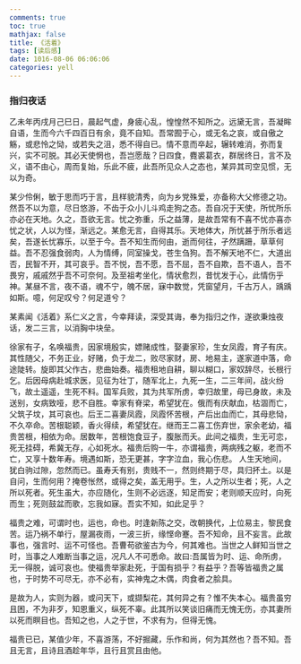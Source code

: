 ```yaml
---
comments: true
toc: true
mathjax: false
title: 《活着》
tags: [读后感]
date: 1016-08-06 06:06:06
categories: yell
---
```


### 指归夜话

乙未年丙戌月己巳日，晨起气虚，身疲心乱，惶惶然不知所之。远黛无言，吾凝眸自语，生而今六千四百日有余，竟不自知。吾常囿于心，或无名之哀，或自傲之觞，或悲怜之恸，或若失之沮，悉不得自已。情不意而卒起，辗转难消，弥而复兴，实不可脱。其必天使惘也，吾岂愿哉？日四食，麑裘葛衣，群居终日，言不及义，语不由心，周而复始，乐此不疲，此吾所见众人之态也，某异其司空见惯，无以为奇。

某少伶俐，敏于思而巧于言，且样貌清秀，向为乡党殊爱，亦备称大父修德之功。然吾不以为意，尽日悠游，不齿于众小儿斗鸡走狗之态。吾自况于天使，所忧所乐亦必在天地。久之，吾欲无言。忧之弥重，乐之益薄，是故吾常有不喜不忧亦喜亦忧之状，人以为怪，渐远之。某愈无言，自得其乐。天地体大，所忧甚于所乐者远矣，吾遂长忧寡乐，以至于今。吾不知生而何由，逝而何往，孑然蹒跚，草草何益。吾不忍强食弱肉，人为情缚，同室操戈，苍生刍狗。吾不解天地不仁，大道出否，民智不开，其可哀乎。吾不悦，吾不愿，吾不屈，吾不自欺，吾不语人，吾不畏穷，戚戚然乎吾不可奈何。及至祖考坐化，情状愈烈，昔忧发于心，此情伤乎神。某昼不言，夜不语，魂不宁，魄不居，寐中数觉，凭窗望月，千古万人，踽踽如斯。噫，何足叹兮？何足道兮？

某素闻《活着》系仁义之言，今幸拜读，深受其诲，奉为指归之作，遂欲秉烛夜话，发二三言，以消胸中块垒。

徐家有子，名唤福贵，因家境殷实，嫖赌成性，娶妻家珍，生女凤霞，育子有庆。其性随父，不务正业，好赌，负于龙二，败尽家财，房、地易主，遂家道中落，命途陡转。旋即其父作古，悲曲始奏。福贵租地自耕，聊以糊口，家奴辞尽，长根行乞。后因母病赴城求医，见征为壮丁，随军北上，九死一生，二三年间，战火纷飞，故土遥遥，生死不料。国军兵败，其为共军所虏，幸归故里，母已身故，未及送别，女病致哑，悲不自胜。幸家有脊梁，希望犹在。俄而有庆献血，枯涸而亡，父筑子坟，其可哀也。后王二喜妻凤霞，凤霞怀苦根，产后出血而亡，其母悲恸，不久卒命。苦根聪颖，香火得续，希望犹在。继而王二喜工伤弃世，家余老幼，福贵苦根，相依为命。居数年，苦根饱食豆子，腹胀而夭。此间之福贵，生无可恋，死无挂碍，希冀无存，心如死水。福贵后购一牛，亦谓福贵，两病残之躯，老而不亡，又享十数年寿。境遇如斯，恐无更甚，字字泣血，我心伤悲。
 人生天地间，犹白驹过隙，忽然而已。虽寿夭有别，贵贱不一，然则终期于尽，具归抔土。以是自问，生而何用？掩卷怅然，或得之矣，盖无用乎。生，人之所以生者；死，人之所以死者。死生虽大，亦应随化，生则不必远逐，知足而安；老则顺天应时，向死而生；死则鼓盆而歌，忘我如寐。吾实不知，如此足乎？

福贵之难，可谓时也，运也，命也。时逢新陈之交，改朝换代，上位易主，黎民食苦。运乃祸不单行，屋漏夜雨，一波三折，缘悭命蹇。吾不知命，且不妄言。此故事也，强言时、运不可怪也。吾曹苟欲鉴古为今，何其难也。当世之人鲜知当世之时，当事之人难断当事之运，况凡人不可悉命。故曰:吾属皆为时、运、命所虏，无一得脱，诚可哀也。使福贵举家赴死，于国有损乎？有益乎？吾等皆福贵之属也，于时势不可尽无，亦不必有，实神鬼之木偶，肉食者之脍具。

是故为人，实则为器，或问天下，或撷梨花，其何异之有？惟不失本心。福贵虽穷且困，不为非歹，知恩重义，纵死不辜。此其所以笑谈旧痛而无愧无伤，亦其妻所以死而瞑目也。吾知之也，人之于世，不求有为，但得无愧。

福贵已已，某值少年，不喜游荡，不好掘藏，乐作和尚，何为其然也？吾不知。吾且无言，且诗且酒趁年华，且行且赏且由他。

